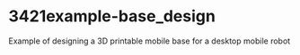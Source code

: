 # 3421example-base_design
Example of designing a 3D printable mobile base for a desktop mobile robot
